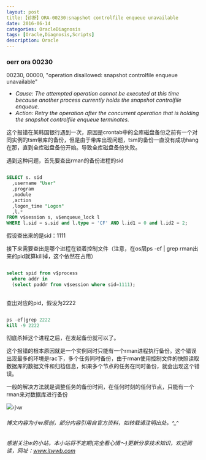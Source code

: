 ```yaml
---
layout: post
title:【诊断】ORA-00230:snapshot controlfile enqueue unavailable
date: 2016-06-14
categories: OracleDiagnosis
tags: [Oracle,Diagnosis,Scripts]
description: Oracle
---
```



### oerr ora 00230

00230, 00000, "operation disallowed: snapshot controlfile enqueue unavailable"

- *Cause:  The attempted operation cannot be executed at this time because another process currently holds the snapshot controlfile enqueue.*
- *Action: Retry the operation after the concurrent operation that is holding the snapshot controlfile enqueue terminates.*

这个报错在某韩国银行遇到一次，原因是crontab中的全库磁盘备份之前有一个对同实例的tsm带库的备份，但是由于带库出现问题，tsm的备份一直没有成功hang在那，直到全库磁盘备份开始。导致全库磁盘备份失败。

遇到这种问题，首先要查出rman的备份进程的sid

```sql

SELECT s. sid
  ,username "User"
  ,program
  ,module
  ,action
  ,logon_time "Logon"
  ,l.*
FROM v$session s, v$enqueue_lock l
WHERE l.sid = s.sid and l.type = 'CF' AND l.id1 = 0 and l.id2 = 2;  

```

假设查出来的是sid：1111

接下来需要查出是哪个进程在锁着控制文件（注意，在os层ps -ef &#124; grep rman出来的pid就算kill掉，这个依然在占用）

```sql

select spid from v$process 
  where addr in
  (select paddr from v$session where sid=1111);
  
```
  
查出对应的pid，假设为2222

```sql

ps -ef|grep 2222
kill -9 2222

```

彻底杀掉这个进程之后，在发起备份就可以了。

这个报错的根本原因就是一个实例同时只能有一个rman进程执行备份。这个错误出现最多的环境是rac下，多个任务同时备份，由于rman使用控制文件的快照读取数据库的数据文件和归档信息，如果多个节点的任务在同时备份，就会出现这个错误。

一般的解决方法就是调整任务的备份时间，在任何时刻的任何节点，只能有一个rman来对数据库进行备份
 



![小w](https://wx2.sinaimg.cn/mw1024/891ecf4fly1fr361nvrcnj207w07sad7.jpg)

###### 博文内容为小w原创，部分内容引用自官方资料，如转载请注明出处。^_^

###### 感谢关注w的小站，本小站将不定期(完全看心情～)更新分享技术知识，欢迎阅读，网址：www.itwwb.com








